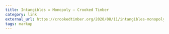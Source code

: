 ```yaml
---
title: Intangibles = Monopoly — Crooked Timber
category: link
external_url: https://crookedtimber.org/2020/08/11/intangibles-monopoly/
tags: markup
---
```

